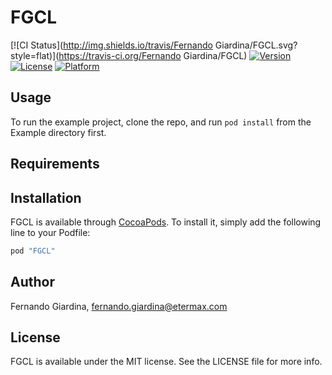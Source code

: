 # FGCL

[![CI Status](http://img.shields.io/travis/Fernando Giardina/FGCL.svg?style=flat)](https://travis-ci.org/Fernando Giardina/FGCL)
[![Version](https://img.shields.io/cocoapods/v/FGCL.svg?style=flat)](http://cocoapods.org/pods/FGCL)
[![License](https://img.shields.io/cocoapods/l/FGCL.svg?style=flat)](http://cocoapods.org/pods/FGCL)
[![Platform](https://img.shields.io/cocoapods/p/FGCL.svg?style=flat)](http://cocoapods.org/pods/FGCL)

## Usage

To run the example project, clone the repo, and run `pod install` from the Example directory first.

## Requirements

## Installation

FGCL is available through [CocoaPods](http://cocoapods.org). To install
it, simply add the following line to your Podfile:

```ruby
pod "FGCL"
```

## Author

Fernando Giardina, fernando.giardina@etermax.com

## License

FGCL is available under the MIT license. See the LICENSE file for more info.
